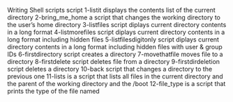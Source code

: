 Writing Shell scripts
script 1-listit displays the contents list of the current directory
2-bring_me_home a script that changes the working directory to the user’s home directory
3-listfiles script diplays current directory contents in a long format
4-listmorefiles script diplays current directory contents in a long format including hidden files
5-listfilesdigitonly script diplays current directory contents in a long format including hidden files with user & group IDs
6-firstdirectory script creates a directory
7-movethatfile moves file to a directory
8-firstdelete script deletes file from a directory
9-firstdirdeletion script deletes a directory
10-back script that changes a directory to the previous one
11-lists is  a script that lists all files in the current directory and the parent of the working directory and the /boot
12-file_type is  a script that prints the type of the file named
